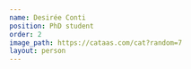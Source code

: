 ```yaml
---
name: Desirée Conti
position: PhD student
order: 2
image_path: https://cataas.com/cat?random=7
layout: person
---
```

